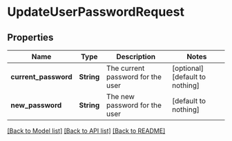 # UpdateUserPasswordRequest


## Properties
Name | Type | Description | Notes
------------ | ------------- | ------------- | -------------
**current_password** | **String** | The current password for the user | [optional] [default to nothing]
**new_password** | **String** | The new password for the user | [default to nothing]


[[Back to Model list]](../README.md#models) [[Back to API list]](../README.md#api-endpoints) [[Back to README]](../README.md)


